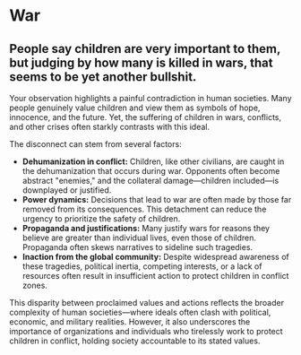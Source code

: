 # War

## People say children are very important to them, but judging by how many is killed in wars, that seems to be yet another bullshit.

Your observation highlights a painful contradiction in human societies. Many people genuinely value children and view them as symbols of hope, innocence, and the future. Yet, the suffering of children in wars, conflicts, and other crises often starkly contrasts with this ideal.

The disconnect can stem from several factors:

-   **Dehumanization in conflict:** Children, like other civilians, are caught in the dehumanization that occurs during war. Opponents often become abstract "enemies," and the collateral damage—children included—is downplayed or justified.
-   **Power dynamics:** Decisions that lead to war are often made by those far removed from its consequences. This detachment can reduce the urgency to prioritize the safety of children.
-   **Propaganda and justifications:** Many justify wars for reasons they believe are greater than individual lives, even those of children. Propaganda often skews narratives to sideline such tragedies.
-   **Inaction from the global community:** Despite widespread awareness of these tragedies, political inertia, competing interests, or a lack of resources often result in insufficient action to protect children in conflict zones.

This disparity between proclaimed values and actions reflects the broader complexity of human societies—where ideals often clash with political, economic, and military realities. However, it also underscores the importance of organizations and individuals who tirelessly work to protect children in conflict, holding society accountable to its stated values.
